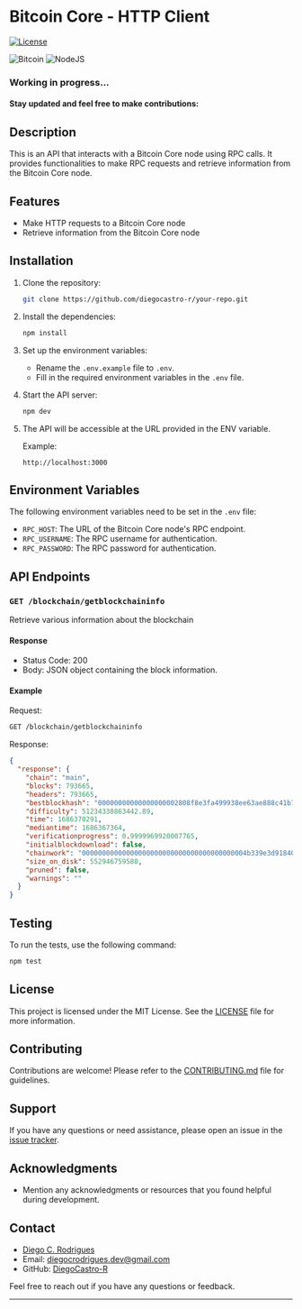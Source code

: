 # Bitcoin Core - HTTP Client

[![License](https://img.shields.io/badge/license-MIT-blue.svg)](https://opensource.org/licenses/MIT)


![Bitcoin](https://img.shields.io/badge/Bitcoin-000?style=for-the-badge&logo=bitcoin&logoColor=white)
![NodeJS](https://img.shields.io/badge/node.js-6DA55F?style=for-the-badge&logo=node.js&logoColor=white)

### Working in progress...
#### Stay updated and feel free to make contributions:

## Description

This is an API that interacts with a Bitcoin Core node using RPC calls. It provides functionalities to make RPC requests and retrieve information from the Bitcoin Core node.

## Features

- Make HTTP requests to a Bitcoin Core node
- Retrieve information from the Bitcoin Core node

## Installation

1. Clone the repository:

   ```bash
   git clone https://github.com/diegocastro-r/your-repo.git
   ```

2. Install the dependencies:

   ```bash
   npm install
   ```

3. Set up the environment variables:

   - Rename the `.env.example` file to `.env`.
   - Fill in the required environment variables in the `.env` file.

4. Start the API server:

   ```bash
   npm dev
   ```

5. The API will be accessible at the URL provided in the ENV variable.

   Example:

   ```plaintext
   http://localhost:3000
   ```

## Environment Variables

The following environment variables need to be set in the `.env` file:

- `RPC_HOST`: The URL of the Bitcoin Core node's RPC endpoint.
- `RPC_USERNAME`: The RPC username for authentication.
- `RPC_PASSWORD`: The RPC password for authentication.

## API Endpoints

### `GET /blockchain/getblockchaininfo`

Retrieve various information about the blockchain

#### Response

- Status Code: 200
- Body: JSON object containing the block information.

#### Example

Request:

```bash
GET /blockchain/getblockchaininfo
```

Response:

```json
{
  "response": {
    "chain": "main",
    "blocks": 793665,
    "headers": 793665,
    "bestblockhash": "00000000000000000002808f8e3fa499938ee63ae888c41b7634e8af8c74ab77",
    "difficulty": 51234338863442.89,
    "time": 1686370291,
    "mediantime": 1686367364,
    "verificationprogress": 0.9999969920007765,
    "initialblockdownload": false,
    "chainwork": "00000000000000000000000000000000000000004b339e3d91840d5bdc237e54",
    "size_on_disk": 552946759580,
    "pruned": false,
    "warnings": ""
  }
}
```

## Testing

To run the tests, use the following command:

```bash
npm test
```

## License

This project is licensed under the MIT License. See the [LICENSE](LICENSE) file for more information.

## Contributing

Contributions are welcome! Please refer to the [CONTRIBUTING.md](CONTRIBUTING.md) file for guidelines.

## Support

If you have any questions or need assistance, please open an issue in the [issue tracker](https://github.com/your-username/your-repo/issues).

## Acknowledgments

- Mention any acknowledgments or resources that you found helpful during development.

## Contact

- [Diego C. Rodrigues](https://github.com/diegocastro-r)
- Email: diegocrodrigues.dev@gmail.com
- GitHub: [DiegoCastro-R](https://github.com/diegocastro-r)

Feel free to reach out if you have any questions or feedback.

---
